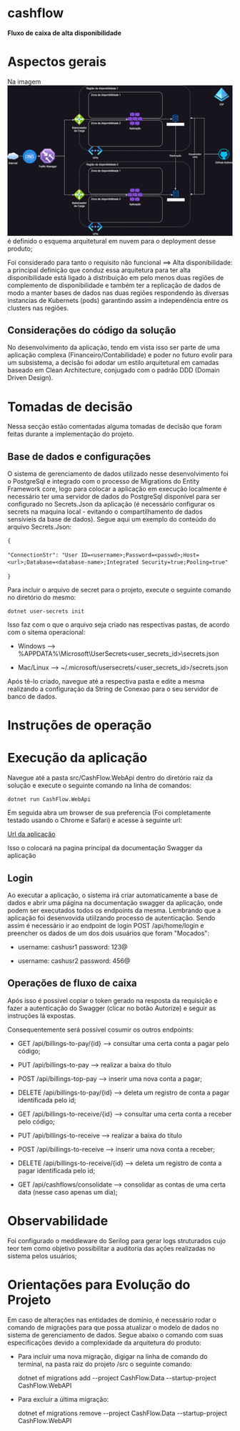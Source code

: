 # cashflow

**Fluxo de caixa de alta disponibilidade**

# Aspectos gerais

Na imagem
<img src="Assets/img/CashFlow.png">
é definido o esquema arquitetural em nuvem para o deployment desse produto;

Foi considerado para tanto o requisito não funcional ==> Alta disponibilidade: a principal definição que conduz essa arquitetura para ter alta disponibilidade está ligado à distribuição em pelo menos duas regiões de complemento de disponibilidade e também ter a replicação de dados de modo a manter bases de dados nas duas regiões respondendo às diversas instancias de Kubernets (pods) garantindo assim a independência entre os clusters nas regiões.

## Considerações do código da solução

No desenvolvimento da aplicação, tendo em vista isso ser parte de uma aplicação complexa (Financeiro/Contabilidade) e poder no futuro evolir para um subsistema, a decisão foi adodar um estilo arquitetural em camadas baseado em Clean Architecture, conjugado com o padrão DDD (Domain Driven Design).

# Tomadas de decisão

Nessa secção estão comentadas alguma tomadas de decisão que foram feitas durante a implementação do projeto.

## Base de dados e configurações

O sistema de gerenciamento de dados utilizado nesse desenvolvimento foi o PostgreSql e integrado com o processo de Migrations do Entity Framework core, logo para colocar a aplicação em execução localmente é necessário ter uma servidor de dados do PostgreSql disponível para ser configurado no Secrets.Json da aplicação (é necessário configurar os secrets na maquina local - evitando o compartilhamento de dados sensívieis da base de dados). Segue aqui um exemplo do conteúdo do arquivo Secrets.Json:

    {

    "ConnectionStr": "User ID=<username>;Password=<passwd>;Host=<url>;Database=<database-name>;Integrated Security=true;Pooling=true"

    }

Para incluir o arquivo de secret para o projeto, execute o seguinte comando no diretório do mesmo:

    dotnet user-secrets init

Isso faz com o que o arquivo seja criado nas respectivas pastas, de acordo com o sitema operacional:

- Windows --> %APPDATA%\Microsoft\UserSecrets\<user_secrets_id>\secrets.json

- Mac/Linux --> ~/.microsoft/usersecrets/<user_secrets_id>/secrets.json

Após tê-lo criado, navegue até a respectiva pasta e edite a mesma realizando a configuração da String de Conexao para o seu servidor de banco de dados.

# Instruções de operação

# Execução da aplicação

Navegue até a pasta src/CashFlow.WebApi dentro do diretório raiz da solução e execute o seguinte comando na linha de comandos:

    dotnet run CashFlow.WebApi

Em seguida abra um browser de sua preferencia (Foi completamente testado usando o Chrome e Safari) e acesse à seguinte url:

[Url da aplicação](http://localhost:5136/swagger/index.html)

Isso o colocará na pagina principal da documentação Swagger da aplicação

## Login

Ao executar a aplicação, o sistema irá criar automaticamente a base de dados e abrir uma página na documentação swagger da aplicação, onde podem ser executados todos os endpoints da mesma. Lembrando que a aplicação foi desenvovida utiilzando processo de autenticação. Sendo assim é necessário ir ao endpoint de login POST /api/home/login e preencher os dados de um dos dois usuários que foram "Mocados":

- username: cashusr1 password: 123@

- username: cashusr2 password: 456@

## Operações de fluxo de caixa

Após isso é possivel copiar o token gerado na resposta da requisição e fazer a autenticação do Swagger (clicar no botão Autorize) e seguir as instruções lá expostas.

Consequentemente será possível cosumir os outros endpoints:

- GET /api/billings-to-pay/{id} --> consultar uma certa conta a pagar pelo código;

- PUT /api/billings-to-pay --> realizar a baixa do título

- POST /api/billings-top-pay --> inserir uma nova conta a pagar;

- DELETE /api/billings-to-pay/{id} --> deleta um registro de conta a pagar identificada pelo id;

- GET /api/billings-to-receive/{id} --> consultar uma certa conta a receber pelo código;

- PUT /api/billings-to-receive --> realizar a baixa do título

- POST /api/billings-to-receive --> inserir uma nova conta a receber;

- DELETE /api/billings-to-receive/{id} --> deleta um registro de conta a pagar identificada pelo id;

- GET /api/cashflows/consolidate --> consolidar as contas de uma certa data (nesse caso apenas um dia);

# Observabilidade

Foi configurado o meddleware do Serilog para gerar logs struturados cujo teor tem como objetivo possibilitar a auditoria das ações realizadas no sistema pelos usuários;

# Orientações para Evolução do Projeto

Em caso de alterações nas entidades de domínio, é necessário rodar o comando de migrações para que possa atualizar o modelo de dados no sistema de gerenciamento de dados. Segue abaixo o comando com suas especificações devido a complexidade da arquitetura do produto:

- Para incluir uma nova migração, digigar na linha de comando do terminal, na pasta raiz do projeto /src o seguinte comando:

  dotnet ef migrations add <migration-name> --project CashFlow.Data --startup-project CashFlow.WebAPI

- Para excluir a última migração:

  dotnet ef migrations remove <migration-name> --project CashFlow.Data --startup-project CashFlow.WebAPI

